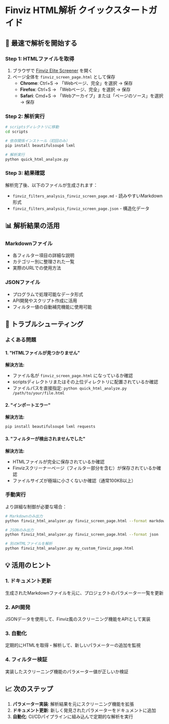 # Finviz HTML解析 クイックスタートガイド

## 🚀 最速で解析を開始する

### Step 1: HTMLファイルを取得
1. ブラウザで [Finviz Elite Screener](https://elite.finviz.com/screener.ashx) を開く
2. ページ全体を `finviz_screen_page.html` として保存
   - **Chrome**: Ctrl+S → 「Webページ、完全」を選択 → 保存
   - **Firefox**: Ctrl+S → 「Webページ、完全」を選択 → 保存
   - **Safari**: Cmd+S → 「Webアーカイブ」または「ページのソース」を選択 → 保存

### Step 2: 解析実行
```bash
# scriptsディレクトリに移動
cd scripts

# 依存関係インストール（初回のみ）
pip install beautifulsoup4 lxml

# 解析実行
python quick_html_analyze.py
```

### Step 3: 結果確認
解析完了後、以下のファイルが生成されます：
- `finviz_filters_analysis_finviz_screen_page.md` - 読みやすいMarkdown形式
- `finviz_filters_analysis_finviz_screen_page.json` - 構造化データ

## 📊 解析結果の活用

### Markdownファイル
- 各フィルター項目の詳細な説明
- カテゴリー別に整理された一覧
- 実際のURLでの使用方法

### JSONファイル
- プログラムで処理可能なデータ形式
- API開発やスクリプト作成に活用
- フィルター値の自動補完機能に使用可能

## 🔧 トラブルシューティング

### よくある問題

#### 1. "HTMLファイルが見つかりません"
**解決方法:**
- ファイル名が `finviz_screen_page.html` になっているか確認
- scriptsディレクトリまたはその上位ディレクトリに配置されているか確認
- ファイルパスを直接指定: `python quick_html_analyze.py /path/to/your/file.html`

#### 2. "インポートエラー"
**解決方法:**
```bash
pip install beautifulsoup4 lxml requests
```

#### 3. "フィルターが検出されませんでした"
**解決方法:**
- HTMLファイルが完全に保存されているか確認
- Finvizスクリーナーページ（フィルター部分を含む）が保存されているか確認
- ファイルサイズが極端に小さくないか確認（通常100KB以上）

### 手動実行

より詳細な制御が必要な場合：
```bash
# Markdownのみ出力
python finviz_html_analyzer.py finviz_screen_page.html --format markdown

# JSONのみ出力
python finviz_html_analyzer.py finviz_screen_page.html --format json

# 別のHTMLファイルを解析
python finviz_html_analyzer.py my_custom_finviz_page.html
```

## 💡 活用のヒント

### 1. ドキュメント更新
生成されたMarkdownファイルを元に、プロジェクトのパラメーター一覧を更新

### 2. API開発
JSONデータを使用して、Finviz風のスクリーニング機能をAPIとして実装

### 3. 自動化
定期的にHTMLを取得・解析して、新しいパラメーターの追加を監視

### 4. フィルター検証
実装したスクリーニング機能のパラメーター値が正しいか検証

## 📈 次のステップ

1. **パラメーター実装**: 解析結果を元にスクリーニング機能を拡張
2. **ドキュメント更新**: 新しく発見されたパラメーターをドキュメントに追加
3. **自動化**: CI/CDパイプラインに組み込んで定期的な解析を実行 
